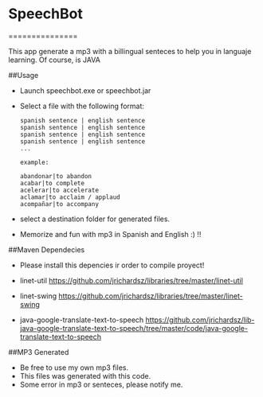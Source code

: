 # SpeechBot
===============

This app generate a mp3 with a billingual senteces to help you in languaje learning. Of course, is JAVA

##Usage

  * Launch speechbot.exe or speechbot.jar
  * Select a file with the following format:
	
    	spanish sentence | english sentence
    	spanish sentence | english sentence
    	spanish sentence | english sentence
    	spanish sentence | english sentence
    	...
    	
    	example:
    	
    	abandonar|to abandon 
    	acabar|to complete 
    	acelerar|to accelerate 
    	aclamar|to acclaim / applaud 
    	acompañar|to accompany

  * select a destination folder for generated files.

  * Memorize and fun with mp3 in Spanish and English :) !!

##Maven Dependecies

  * Please install this depencies ir order to compile proyect!

  * linet-util
	https://github.com/jrichardsz/libraries/tree/master/linet-util
  * linet-swing	
	https://github.com/jrichardsz/libraries/tree/master/linet-swing
  * java-google-translate-text-to-speech
	https://github.com/jrichardsz/lib-java-google-translate-text-to-speech/tree/master/code/java-google-translate-text-to-speech

##MP3 Generated

  * Be free to use my own mp3 files.
  * This files was generated with this code.
  * Some error in mp3 or senteces, please notify me.
